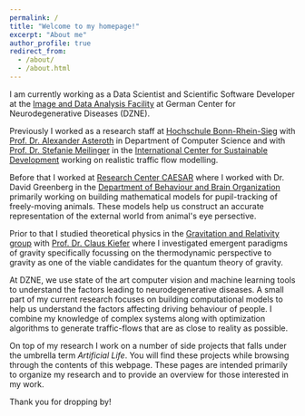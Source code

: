 ```yaml
---
permalink: /
title: "Welcome to my homepage!"
excerpt: "About me"
author_profile: true
redirect_from: 
  - /about/
  - /about.html
---
```


I am currently working as a Data Scientist and Scientific Software Developer at the [Image and Data Analysis Facility](https://www.dzne.de/en/research/core-facilities/image-and-data-analysisfacility) at German Center for Neurodegenerative Diseases (DZNE).

Previously I worked as a research staff at [Hochschule Bonn-Rhein-Sieg](https://www.h-brs.de/) with [Prof. Dr. Alexander Asteroth](https://www.h-brs.de/de/inf/a.asteroth) in Department of Computer Science
and with [Prof. Dr. Stefanie Meilinger](https://www.h-brs.de/en/prof-dr-stefanie-meilinger) in the [International Center for Sustainable Development](https://www.h-brs.de/en/izne) working on realistic traffic flow modelling.

Before that I worked at [Research Center CAESAR](https://www.caesar.de/) where I worked with Dr. David Greenberg in the [Department of Behaviour and Brain Organization](https://www.caesar.de/en/our-research/current-groups/behavior-and-brain-organization/research-focus.html) primarily working on building mathematical models for pupil-tracking of freely-moving animals. These models help us construct an accurate representation of the external world from animal's eye persective.

Prior to that I studied theoretical physics in the [Gravitation and Relativity group](http://www.thp.uni-koeln.de/gravitation/index.html) with [Prof. Dr. Claus Kiefer](http://www.thp.uni-koeln.de/gravitation/mitarbeiter/kiefer.html) where I investigated emergent paradigms of gravity specifically focussing on the thermodynamic perspective to gravity as one of the viable candidates for the quantum theory of gravity.

At DZNE, we use state of the art computer vision and machine learning tools to understand the factors leading to neurodegenerative diseases.
A small part of my current research focuses on building computational models to help us understand the factors affecting driving behaviour of people. I combine my knowledge of complex systems along with optimization algorithms to generate traffic-flows that are as close to reality as possible.

On top of my research I work on a number of side projects that falls under the umbrella term _Artificial Life_. You will find these projects while browsing through the contents of this webpage. 
These pages are intended primarily to organize my research and to provide an overview for those interested in my work.

Thank you for dropping by!
